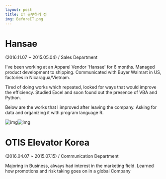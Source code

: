 ```yaml
---
layout: post
title: IT 공부하기 전
img: BeforeIT.png
---
```



# Hansae 
(2016.11.07 ~ 2015.05.04)  / Sales Department

I've been working at an Apparel Vendor 'Hansae'  for 6 months. Managed product development to shipping. Communicated with Buyer Walmart in US, factories in Nicaragua/Vietnam.



Tired of doing works which repeated, looked for ways that would improve the efficiency. Studied Excel and soon found out the presence of VBA and Python. 



Below are the works that I improved after leaving the company. Asking for data and organizing it with program language R.



![img](https://postfiles.pstatic.net/MjAxOTAxMTlfMTIg/MDAxNTQ3ODYyNTI1MDEx.-vgXcgcetZHSe5Va6_xaYOcCsh0P7_00nig_D5Wvgosg.6-j7pQwZ4K455OubKKsOSFiz5NpMDe-RaQLR39ZaSYAg.JPEG.deet1107/11.jpg?type=f238)![img](https://postfiles.pstatic.net/MjAxOTAxMTlfMjM0/MDAxNTQ3ODYyNTk2MTY2.lAUZPhvWQg9O46PhnQKGv2gVqYAhVYif06ZOBtSvIBUg.385rAob4WSjC5fTWk9rAvVUtPZBaN2LgBE-gYZGeLXcg.PNG.deet1107/12333.jpg?type=f238)



# OTIS Elevator Korea 

(2016.04.07 ~ 2015.07.15)  / Communication Department



Majoring in Business, always had interest in the marketing field. Learned how promotions and risk taking goes on in a global Company